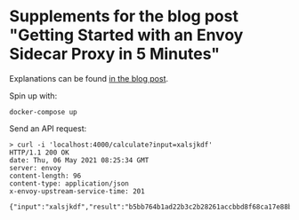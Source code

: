 # Supplements for the blog post "Getting Started with an Envoy Sidecar Proxy in 5 Minutes"

Explanations can be found [in the blog post](https://blog.krudewig-online.de/2021/04/18/envoy-in-5-minutes.html).

Spin up with:
```shell
docker-compose up
```

Send an API request:
```shell
> curl -i 'localhost:4000/calculate?input=xalsjkdf'
HTTP/1.1 200 OK
date: Thu, 06 May 2021 08:25:34 GMT
server: envoy
content-length: 96
content-type: application/json
x-envoy-upstream-service-time: 201

{"input":"xalsjkdf","result":"b5bb764b1ad22b3c2b28261accbbd8f68ca17e88b522d0df3fe1754fc51d59ad"}
```
